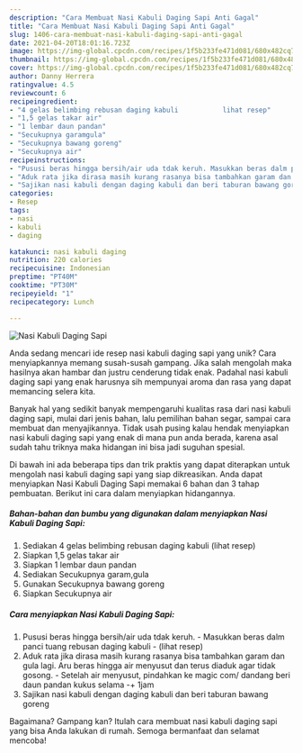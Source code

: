 ```yaml
---
description: "Cara Membuat Nasi Kabuli Daging Sapi Anti Gagal"
title: "Cara Membuat Nasi Kabuli Daging Sapi Anti Gagal"
slug: 1406-cara-membuat-nasi-kabuli-daging-sapi-anti-gagal
date: 2021-04-20T18:01:16.723Z
image: https://img-global.cpcdn.com/recipes/1f5b233fe471d081/680x482cq70/nasi-kabuli-daging-sapi-foto-resep-utama.jpg
thumbnail: https://img-global.cpcdn.com/recipes/1f5b233fe471d081/680x482cq70/nasi-kabuli-daging-sapi-foto-resep-utama.jpg
cover: https://img-global.cpcdn.com/recipes/1f5b233fe471d081/680x482cq70/nasi-kabuli-daging-sapi-foto-resep-utama.jpg
author: Danny Herrera
ratingvalue: 4.5
reviewcount: 6
recipeingredient:
- "4 gelas belimbing rebusan daging kabuli           lihat resep"
- "1,5 gelas takar air"
- "1 lembar daun pandan"
- "Secukupnya garamgula"
- "Secukupnya bawang goreng"
- "Secukupnya air"
recipeinstructions:
- "Pususi beras hingga bersih/air uda tdak keruh. Masukkan beras dalm panci tuang rebusan daging kabuli           (lihat resep)"
- "Aduk rata jika dirasa masih kurang rasanya bisa tambahkan garam dan gula lagi. Aru beras hingga air menyusut dan terus diaduk agar tidak gosong.  Setelah air menyusut, pindahkan ke magic com/ dandang beri daun pandan kukus selama -+ 1jam"
- "Sajikan nasi kabuli dengan daging kabuli dan beri taburan bawang goreng"
categories:
- Resep
tags:
- nasi
- kabuli
- daging

katakunci: nasi kabuli daging 
nutrition: 220 calories
recipecuisine: Indonesian
preptime: "PT40M"
cooktime: "PT30M"
recipeyield: "1"
recipecategory: Lunch

---
```



![Nasi Kabuli Daging Sapi](https://img-global.cpcdn.com/recipes/1f5b233fe471d081/680x482cq70/nasi-kabuli-daging-sapi-foto-resep-utama.jpg)

Anda sedang mencari ide resep nasi kabuli daging sapi yang unik? Cara menyiapkannya memang susah-susah gampang. Jika salah mengolah maka hasilnya akan hambar dan justru cenderung tidak enak. Padahal nasi kabuli daging sapi yang enak harusnya sih mempunyai aroma dan rasa yang dapat memancing selera kita.

Banyak hal yang sedikit banyak mempengaruhi kualitas rasa dari nasi kabuli daging sapi, mulai dari jenis bahan, lalu pemilihan bahan segar, sampai cara membuat dan menyajikannya. Tidak usah pusing kalau hendak menyiapkan nasi kabuli daging sapi yang enak di mana pun anda berada, karena asal sudah tahu triknya maka hidangan ini bisa jadi suguhan spesial.




Di bawah ini ada beberapa tips dan trik praktis yang dapat diterapkan untuk mengolah nasi kabuli daging sapi yang siap dikreasikan. Anda dapat menyiapkan Nasi Kabuli Daging Sapi memakai 6 bahan dan 3 tahap pembuatan. Berikut ini cara dalam menyiapkan hidangannya.

<!--inarticleads1-->

##### Bahan-bahan dan bumbu yang digunakan dalam menyiapkan Nasi Kabuli Daging Sapi:

1. Sediakan 4 gelas belimbing rebusan daging kabuli           (lihat resep)
1. Siapkan 1,5 gelas takar air
1. Siapkan 1 lembar daun pandan
1. Sediakan Secukupnya garam,gula
1. Gunakan Secukupnya bawang goreng
1. Siapkan Secukupnya air




<!--inarticleads2-->

##### Cara menyiapkan Nasi Kabuli Daging Sapi:

1. Pususi beras hingga bersih/air uda tdak keruh. - Masukkan beras dalm panci tuang rebusan daging kabuli -           (lihat resep)
1. Aduk rata jika dirasa masih kurang rasanya bisa tambahkan garam dan gula lagi. Aru beras hingga air menyusut dan terus diaduk agar tidak gosong.  - Setelah air menyusut, pindahkan ke magic com/ dandang beri daun pandan kukus selama -+ 1jam
1. Sajikan nasi kabuli dengan daging kabuli dan beri taburan bawang goreng




Bagaimana? Gampang kan? Itulah cara membuat nasi kabuli daging sapi yang bisa Anda lakukan di rumah. Semoga bermanfaat dan selamat mencoba!
